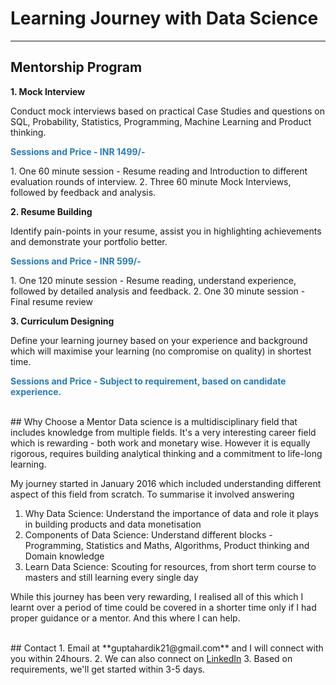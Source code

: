 # Learning Journey with Data Science
---
## Mentorship Program

<p style="font-weight:bold"> 1. Mock Interview </p><p>Conduct mock interviews based on practical Case Studies and questions on SQL, Probability, Statistics, Programming, Machine Learning and Product thinking.</p>

<p style="font-weight:bold; color: #267CB9;"> Sessions and Price - INR 1499/- </p>
1. One 60 minute session - Resume reading and Introduction to different evaluation rounds of interview.
2. Three 60 minute Mock Interviews, followed by feedback and analysis.


<p style="font-weight:bold"> 2. Resume Building </p><p>Identify pain-points in your resume, assist you in highlighting achievements and demonstrate your portfolio better.</p>

<p style="font-weight:bold; color: #267CB9;"> Sessions and Price - INR 599/-</p>
1. One 120 minute session - Resume reading, understand experience, followed by detailed analysis and feedback.
2. One 30 minute session - Final resume review


<p style="font-weight:bold"> 3. Curriculum Designing </p><p>Define your learning journey based on your experience and background which will maximise your learning (no compromise on quality) in shortest time.</p>
<p> </p>

<p style="font-weight:bold; color: #267CB9;"> Sessions and Price - Subject to requirement, based on candidate experience.</p>
 

<br>
## Why Choose a Mentor
Data science is a multidisciplinary field that includes knowledge from multiple fields. It's a very interesting career field which is rewarding - both work and monetary wise. However it is equally rigorous, requires building analytical thinking and a commitment to life-long learning.

My journey started in January 2016 which included understanding different aspect of this field from scratch. To summarise it involved answering

1. Why Data Science: Understand the importance of data and role it plays in building products and data monetisation
2. Components of Data Science: Understand different blocks - Programming, Statistics and Maths, Algorithms, Product thinking and Domain knowledge
3. Learn Data Science: Scouting for resources, from short term course to masters and still learning every single day

While this journey has been very rewarding, I realised all of this which I learnt over a period of time could be covered in a shorter time only if I had proper guidance or a mentor. And this where I can help. 

<br>
## Contact
1. Email at **guptahardik21@gmail.com** and I will connect with you within 24hours. 
2. We can also connect on <a href="https://www.linkedin.com/in/hardiklgupta/">LinkedIn</a>
3. Based on requirements, we'll get started within 3-5 days.
<br>


